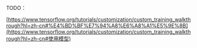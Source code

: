 TODO：

[https://www.tensorflow.org/tutorials/customization/custom_training_walkthrough?hl=zh-cn#%E4%BD%BF%E7%94%A8%E6%A8%A1%E5%9E%8B](https://www.tensorflow.org/tutorials/customization/custom_training_walkthrough?hl=zh-cn#使用模型)